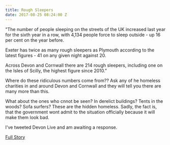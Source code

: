 ```yaml
---
title: Rough Sleepers
date: 2017-08-25 08:24:00 Z
---
```


"The number of people sleeping on the streets of the UK increased last year for the sixth year in a row, with 4,134 people force to sleep outside - up 16 per cent on the year before.

Exeter has twice as many rough sleepers as Plymouth according to the latest figures - 41 on any given night against 20.

Across Devon and Cornwall there are 214 rough sleepers, including one on the Isles of Scilly, the highest figure since 2010."


Where do these ridiculous numbers come from?? Ask any of he homeless charities in and around Devon and Cornwall and they will tell you there are many more than this. 

What about the ones who cnnot be seen? 
In derelict buildings? 
Tents in the woods? 
Sofa surfers? 
These are the hidden homeless. Sadly, the fact is, that the government wont admit to the situation officially because it will make them look bad.

I've tweeted Devon Live and am awaiting a response.

[Full Story](http://www.devonlive.com/news/devon-news/what-like-live-streets-devon-366205/)
